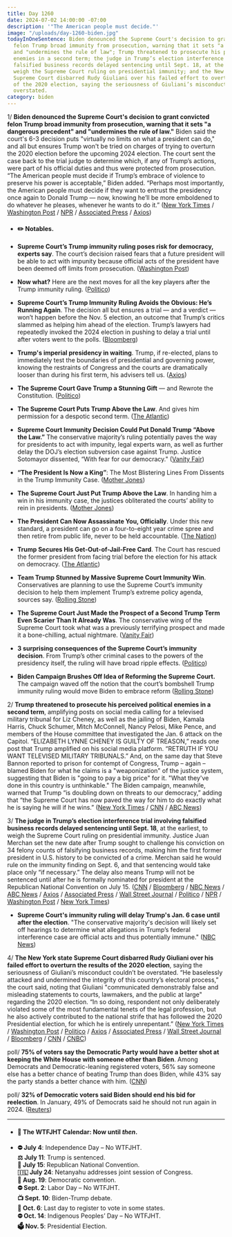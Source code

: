 ```yaml
---
title: Day 1260
date: 2024-07-02 14:00:00 -07:00
description: '"The American people must decide."'
image: "/uploads/day-1260-biden.jpg"
todayInOneSentence: Biden denounced the Supreme Court's decision to grant convicted
  felon Trump broad immunity from prosecution, warning that it sets "a dangerous precedent"
  and "undermines the rule of law"; Trump threatened to prosecute his perceived political
  enemies in a second term; the judge in Trump’s election interference trial involving
  falsified business records delayed sentencing until Sept. 18, at the earliest, to
  weigh the Supreme Court ruling on presidential immunity; and the New York state
  Supreme Court disbarred Rudy Giuliani over his failed effort to overturn the results
  of the 2020 election, saying the seriousness of Giuliani’s misconduct couldn’t be
  overstated.
category: biden
---
```


1/ **Biden denounced the Supreme Court's decision to grant convicted felon Trump broad immunity from prosecution, warning that it sets "a dangerous precedent" and "undermines the rule of law."** Biden said the court's 6-3 decision puts "virtually no limits on what a president can do," and all but ensures Trump won't be tried on charges of trying to overturn the 2020 election before the upcoming 2024 election. The court sent the case back to the trial judge to determine which, if any of Trump’s actions, were part of his official duties and thus were protected from prosecution. “The American people must decide if Trump’s embrace of violence to preserve his power is acceptable,” Biden added. “Perhaps most importantly, the American people must decide if they want to entrust the presidency once again to Donald Trump — now, knowing he’ll be more emboldened to do whatever he pleases, whenever he wants to do it.” ([New York Times](https://www.nytimes.com/2024/07/01/us/politics/biden-address-trump-supreme-court.html) / [Washington Post](https://www.washingtonpost.com/politics/2024/07/01/biden-denounces-supreme-court-immunity/) / [NPR](https://www.npr.org/2024/07/01/nx-s1-5025769/biden-scotus) / [Associated Press](https://apnews.com/article/biden-election-2024-debate-c47243b3cedb88ce6ea7905a1975e164) / [Axios](https://www.axios.com/2024/07/02/biden-trump-immunity-supreme-court-decision))

* #### ✏️ Notables.

* **Supreme Court’s Trump immunity ruling poses risk for democracy, experts say**. The court’s decision raised fears that a future president will be able to act with impunity because official acts of the president have been deemed off limits from prosecution. ([Washington Post](https://www.washingtonpost.com/politics/2024/07/01/supreme-court-immunity-trump-democracy/))

* **Now what?** Here are the next moves for all the key players after the Trump immunity ruling. ([Politico](https://www.politico.com/news/2024/07/01/trump-federal-election-subversion-case-future-00166156))

* **Supreme Court’s Trump Immunity Ruling Avoids the Obvious: He’s Running Again**. The decision all but ensures a trial — and a verdict — won’t happen before the Nov. 5 election, an outcome that Trump’s critics slammed as helping him ahead of the election. Trump’s lawyers had repeatedly invoked the 2024 election in pushing to delay a trial until after voters went to the polls. ([Bloomberg](https://www.bloomberg.com/news/articles/2024-07-02/supreme-court-s-trump-immunity-ruling-avoids-2024-election?sref=MIBMEEoj))

* **Trump's imperial presidency in waiting**. Trump, if re-elected, plans to immediately test the boundaries of presidential and governing power, knowing the restraints of Congress and the courts are dramatically looser than during his first term, his advisers tell us. ([Axios](https://www.axios.com/2024/07/02/trump-2025-imperial-us-presidency))

* **The Supreme Court Gave Trump a Stunning Gift** — and Rewrote the Constitution. ([Politico](https://www.politico.com/news/magazine/2024/07/02/jan-6-trump-supreme-court-00166130))

* **The Supreme Court Puts Trump Above the Law**. And gives him permission for a despotic second term. ([The Atlantic](https://www.theatlantic.com/politics/archive/2024/07/supreme-court-donald-trump-immunity-decision/678859/))

* **Supreme Court Immunity Decision Could Put Donald Trump “Above the Law.”** The conservative majority’s ruling potentially paves the way for presidents to act with impunity, legal experts warn, as well as further delay the DOJ’s election subversion case against Trump. Justice Sotomayor dissented, “With fear for our democracy." ([Vanity Fair](https://www.vanityfair.com/news/story/supreme-court-trump-immunity-ruling))

* **“The President Is Now a King”**: The Most Blistering Lines From Dissents in the Trump Immunity Case. ([Mother Jones](https://www.motherjones.com/politics/2024/07/sotomayor-jackson-blistering-dissents-trump-immunity-case/))

* **The Supreme Court Just Put Trump Above the Law**. In handing him a win in his immunity case, the justices obliterated the courts’ ability to rein in presidents. ([Mother Jones](https://www.motherjones.com/politics/2024/07/supreme-court-trump-immunity/))

* **The President Can Now Assassinate You, Officially**. Under this new standard, a president can go on a four-to-eight year crime spree and then retire from public life, never to be held accountable. ([The Nation](https://www.thenation.com/article/society/trump-immunity-supreme-court/))

* **Trump Secures His Get-Out-of-Jail-Free Card**. The Court has rescued the former president from facing trial before the election for his attack on democracy. ([The Atlantic](https://www.theatlantic.com/ideas/archive/2024/07/trump-get-out-of-jail-free/678861/))

* **Team Trump Stunned by Massive Supreme Court Immunity Win**. Conservatives are planning to use the Supreme Court’s immunity decision to help them implement Trump’s extreme policy agenda, sources say. ([Rolling Stone](https://www.rollingstone.com/politics/politics-features/trump-team-stunned-supreme-court-immunity-christmas-1235051244/))

* **The Supreme Court Just Made the Prospect of a Second Trump Term Even Scarier Than It Already Was**. The conservative wing of the Supreme Court took what was a previously terrifying prospect and made it a bone-chilling, actual nightmare. ([Vanity Fair](https://www.vanityfair.com/news/story/supreme-court-donald-trump-immunity-decision))

* **3 surprising consequences of the Supreme Court’s immunity decision**. From Trump’s other criminal cases to the powers of the presidency itself, the ruling will have broad ripple effects. ([Politico](https://www.politico.com/news/2024/07/01/supreme-court-trump-immunity-takeaways-00166182))

* **Biden Campaign Brushes Off Idea of Reforming the Supreme Court.** The campaign waved off the notion that the court’s bombshell Trump immunity ruling would move Biden to embrace reform ([Rolling Stone](https://www.rollingstone.com/politics/politics-features/biden-supreme-court-reform-trump-immunity-1235051044/))

2/ **Trump threatened to prosecute his perceived political enemies in a second term**, amplifying posts on social media calling for a televised military tribunal for Liz Cheney, as well as the jailing of Biden, Kamala Harris, Chuck Schumer, Mitch McConnell, Nancy Pelosi, Mike Pence, and members of the House committee that investigated the Jan. 6 attack on the Capitol. “ELIZABETH LYNNE CHENEY IS GUILTY OF TREASON,” reads one post that Trump amplified on his social media platform. “RETRUTH IF YOU WANT TELEVISED MILITARY TRIBUNALS.” And, on the same day that Steve Bannon reported to prison for contempt of Congress, Trump – again – blamed Biden for what he claims is a "weaponization" of the justice system, suggesting that Biden is "going to pay a big price" for it. "What they've done in this country is unthinkable." The Biden campaign, meanwhile, warned that Trump “is doubling down on threats to our democracy,” adding that “the Supreme Court has now paved the way for him to do exactly what he is saying he will if he wins.” ([New York Times](https://www.nytimes.com/2024/07/01/us/politics/trump-liz-cheney-treason-jail.html) / [CNN](https://www.cnn.com/2024/07/02/politics/trump-liz-cheney-military-tribunal/index.html) / [ABC News](https://abcnews.go.com/Politics/trump-biden-pay-big-price-weaponization-justice-system/story?id=111596240))

3/ **The judge in Trump’s election interference trial involving falsified business records delayed sentencing until Sept. 18**, at the earliest, to weigh the Supreme Court ruling on presidential immunity. Justice Juan Merchan set the new date after Trump sought to challenge his conviction on 34 felony counts of falsifying business records, making him the first former president in U.S. history to be convicted of a crime. Merchan said he would rule on the immunity finding on Sept. 6, and that sentencing would take place only “if necessary.” The delay also means Trump will not be sentenced until after he is formally nominated for president at the Republican National Convention on July 15. ([CNN](https://www.cnn.com/2024/07/02/politics/trump-sentencing-date-delay-proposal/index.html) / [Bloomberg](https://www.bloomberg.com/news/articles/2024-07-02/trump-sentencing-rescheduled-for-sept-18-court-officials-say?srnd=homepage-americas&sref=MIBMEEoj) / [NBC News](https://www.nbcnews.com/politics/donald-trump/judge-trumps-hush-money-trial-delays-sentencing-supreme-court-immunity-rcna160028) / [ABC News](https://abcnews.go.com/US/manhattan-da-oppose-trumps-request-hush-money-conviction/story?id=111611917) / [Axios](https://www.axios.com/2024/07/02/trump-immunity-new-york-sentencing-hush-money) / [Associated Press](https://apnews.com/article/trump-hush-money-sentencing-bragg-4d5f8ce399656abff72d7c114a04060d) / [Wall Street Journal](https://www.wsj.com/us-news/law/trump-cites-immunity-ruling-in-request-to-throw-out-hush-money-conviction-0acb36f8?mod=hp_lead_pos1) / [Politico](https://www.politico.com/news/2024/07/02/trump-sentencing-delayed-new-york-00166303) / [NPR](https://www.npr.org/2024/07/02/g-s1-7860/former-president-trumps-criminal-sentencing-in-new-york-delayed) / [Washington Post](https://www.washingtonpost.com/politics/2024/07/02/trump-sentencing-delay-supreme-court-ruling/) / [New York Times](https://www.nytimes.com/2024/07/02/nyregion/trump-sentencing-hush-money-trial.html))

* **Supreme Court's immunity ruling will delay Trump's Jan. 6 case until after the election**. "The conservative majority's decision will likely set off hearings to determine what allegations in Trump’s federal interference case are official acts and thus potentially immune." ([NBC News](https://www.nbcnews.com/politics/justice-department/supreme-courts-immunity-ruling-will-delay-trumps-jan-6-case-election-rcna159764))

4/ **The New York state Supreme Court disbarred Rudy Giuliani over his failed effort to overturn the results of the 2020 election**, saying the seriousness of Giuliani’s misconduct couldn’t be overstated. “He baselessly attacked and undermined the integrity of this country’s electoral process,” the court said, noting that Giuliani "communicated demonstrably false and misleading statements to courts, lawmakers, and the public at large" regarding the 2020 election. “In so doing, respondent not only deliberately violated some of the most fundamental tenets of the legal profession, but he also actively contributed to the national strife that has followed the 2020 Presidential election, for which he is entirely unrepentant.” ([New York Times](https://www.nytimes.com/2024/07/02/nyregion/giuliani-disbarred-new-york-trump.html) / [Washington Post](https://www.washingtonpost.com/politics/2024/07/02/giuliani-disbarred-new-york/) / [Politico](https://www.politico.com/news/2024/07/02/rudy-giuliani-disbarred-in-new-york-00166232) / [Axios](https://www.axios.com/2024/07/02/rudy-giuliani-disbarred-new-york) / [Associated Press](https://apnews.com/article/giuliani-new-york-disbarred-81b327f9ab1f98548cb888f8e652c9a8) / [Wall Street Journal](https://www.wsj.com/us-news/law/rudy-giuliani-disbarred-by-new-york-supreme-court-74dfaefe?mod=hp_lead_pos3) / [Bloomberg](https://www.bloomberg.com/news/articles/2024-07-02/rudy-giuliani-loses-his-new-york-law-license-for-trump-2020-work?srnd=homepage-americas&sref=MIBMEEoj) / [CNN](https://www.cnn.com/2024/07/02/politics/rudy-giuliani-officially-disbarred-in-new-york/index.html) / [CNBC](https://www.cnbc.com/2024/07/02/former-trump-lawyer-rudy-giuliani-disbarred-in-new-york.html))

poll/ **75% of voters say the Democratic Party would have a better shot at keeping the White House with someone other than Biden**. Among Democrats and Democratic-leaning registered voters, 56% say someone else has a better chance of beating Trump than does Biden, while 43% say the party stands a better chance with him. ([CNN](https://www.cnn.com/2024/07/02/politics/cnn-poll-post-debate/index.html))

poll/ **32% of Democratic voters said Biden should end his bid for reelection**. In January, 49% of Democrats said he should not run again in 2024. ([Reuters](https://www.reuters.com/world/us/one-three-democrats-think-biden-should-quit-race-reutersipsos-poll-finds-2024-07-02/))

---

* #### 📅 The WTFJHT Calendar: Now until *then*.

* **⛔️ July 4**: Independence Day – No WTFJHT. \
  **⚖️ July 11**: Trump is sentenced.\
  **🐘 July 15**: Republican National Convention.\
  **🇮🇱 July 24**: Netanyahu addresses joint session of Congress.\
  **🫏 Aug. 19**: Democratic convention.\
  **⛔️ Sept. 2**: Labor Day – No WTFJHT. \
  **📺 Sept. 10**: Biden-Trump debate.\
  **📆 Oct. 6**: Last day to register to vote in some states. \
  **⛔️ Oct. 14**: Indigenous Peoples’ Day – No WTFJHT. \
  **🗳️ Nov. 5**: Presidential Election.
